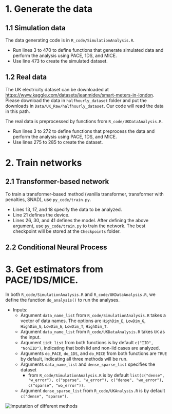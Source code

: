 # 1. Generate the data
## 1.1 Simulation data
The data generating code is in `R_code/SimulationAnalysis.R`. 
* Run lines 3 to 470 to define functions that generate simulated data and perform the analysis using PACE, 1DS, and MICE. 
* Use line 473 to create the simulated dataset.

## 1.2 Real data
The UK electricity dataset can be downloaded at https://www.kaggle.com/datasets/jeanmidev/smart-meters-in-london. Please download the data in `halfhourly_dataset` folder and put the downloads in `Data/UK_Raw/halfhourly_dataset`. Our code will read the data in this path.

The real data is preprocessed by functions from `R_code/UKDataAnalysis.R`. 
* Run lines 3 to 272 to define functions that preprocess the data and perform the analysis using PACE, 1DS, and MICE. 
* Use lines 275 to 285 to create the dataset.

# 2. Train networks
## 2.1 Transformer-based network
To train a transformer-based method (vanilla transformer, transformer with penalties, SNAD), use `py_code/train.py`.
* Lines 13, 17, and 18 specify the data to be analyzed.
* Line 21 defines the device.
* Lines 26, 30, and 41 defines the model.
After defining the above argument, use `py_code/train.py` to train the network. The best checkpoint will be stored at the `Checkpoints` folder.

## 2.2 Conditional Neural Process

# 3. Get estimators from PACE/1DS/MICE.
In both `R_code/SimulationAnalysis.R` and `R_code/UKDataAnalysis.R`, we define the function `do_analysis()` to run the analyses.
- Inputs:
  * Argument `data_name_list` from `R_code/SimulationAnalysis.R` takes a vector of data names. The options are `HighDim_E`, `LowDim_G`, `HighDim_G`, `LowDim_E`, `LowDim_T`, `HighDim_T`.
  * Argument `data_name_list` from `R_code/UKDataAnalysis.R` takes `UK` as the input.
  * Argument `iidt_list` from both functions is by default `c("IID", "NonIID")`, indicating that both iid and non-iid cases are analyzed.
  * Arguments `do_PACE`, `do_1DS`, and `do_MICE` from both functions are `TRUE` by default, indicating all three methods will be run.
  * Arguments `data_name_list` and `dense_sparse_list` specifies the dataset 
    - from `R_code/SimulationAnalysis.R` is by default `list(c("dense", "w_error"), c("sparse", "w_error"), c("dense", "wo_error"), c("sparse", "wo_error"))`.
  * Argument `dense_sparse_list` from `R_code/UKAnalysis.R` is by default `c("dense", "sparse")`.
  

![Imputation of different methods](https://github.com/eric40065/FunctionalTransformer/blob/main/Rplot.png)


